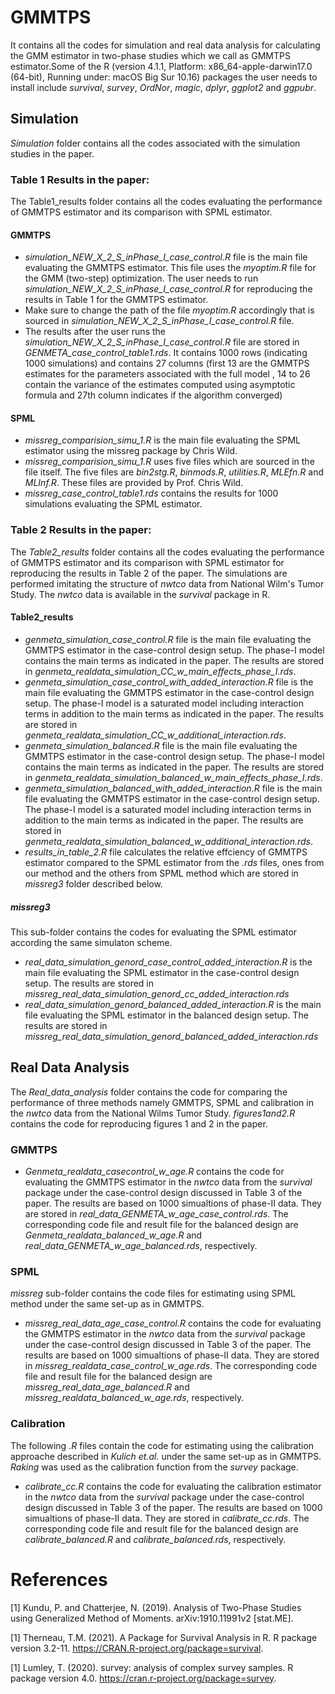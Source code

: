 # GMMTPS
It contains all the codes for simulation and real data analysis for calculating the GMM estimator in two-phase studies which we call as GMMTPS estimator.Some of the R (version 4.1.1, Platform: x86_64-apple-darwin17.0 (64-bit), Running under: macOS Big Sur 10.16) packages the user needs to install include *survival*, *survey*, *OrdNor*, *magic*, *dplyr*, *ggplot2* and *ggpubr*.
## Simulation
*Simulation* folder contains all the codes associated with the simulation studies in the paper.
### Table 1 Results in the paper:
The Table1_results folder contains all the codes evaluating the performance of GMMTPS estimator and its comparison with SPML estimator.  
#### GMMTPS
- *simulation_NEW_X_2_S_inPhase_I_case_control.R* file is the main file evaluating the GMMTPS estimator. This file uses the *myoptim.R* file for the GMM (two-step) optimization. The user needs to run *simulation_NEW_X_2_S_inPhase_I_case_control.R* for reproducing the results in Table 1 for the GMMTPS estimator.
-  Make sure to change the path of the file *myoptim.R* accordingly that is sourced in *simulation_NEW_X_2_S_inPhase_I_case_control.R* file.
- The results after the user runs the *simulation_NEW_X_2_S_inPhase_I_case_control.R* file are stored in *GENMETA_case_control_table1.rds*. It contains 1000 rows (indicating 1000 simulations) and contains 27 columns (first 13 are the GMMTPS estimates for the parameters associated with the full model , 14 to 26 contain the variance of the estimates computed using asymptotic formula and 27th column indicates if the algorithm converged) 
#### SPML
- *missreg_comparision_simu_1.R* is the main file evaluating the SPML estimator using the missreg package by Chris Wild.
- *missreg_comparision_simu_1.R* uses five files which are sourced in the file itself. The five files are *bin2stg.R*, *binmods.R*, *utilities.R*, *MLEfn.R* and *MLInf.R*. These files are provided by Prof. Chris Wild.
- *missreg_case_control_table1.rds* contains the results for 1000 simulations evaluating the SPML estimator.
### Table 2 Results in the paper:
The *Table2_results* folder contains all the codes evaluating the performance of GMMTPS estimator and its comparison with SPML estimator for reproducing the results in Table 2 of the paper. The simulations are performed imitating the structure of *nwtco* data from National Wilm's Tumor Study. The *nwtco* data is available in the *survival* package in R.
#### Table2_results
- *genmeta_simulation_case_control.R* file is the main file evaluating the GMMTPS estimator in the case-control design setup. The phase-I model contains the main terms as indicated in the paper. The results are stored in *genmeta_realdata_simulation_CC_w_main_effects_phase_I.rds*.
- *genmeta_simulation_case_control_with_added_interaction.R* file is the main file evaluating the GMMTPS estimator in the case-control design setup. The phase-I model is a saturated model including interaction terms in addition to the main terms as indicated in the paper. The results are stored in *genmeta_realdata_simulation_CC_w_additional_interaction.rds*.
- *genmeta_simulation_balanced.R* file is the main file evaluating the GMMTPS estimator in the case-control design setup. The phase-I model contains the main terms as indicated in the paper. The results are stored in *genmeta_realdata_simulation_balanced_w_main_effects_phase_I.rds*.
- *genmeta_simulation_balanced_with_added_interaction.R* file is the main file evaluating the GMMTPS estimator in the case-control design setup. The phase-I model is a saturated model including interaction terms in addition to the main terms as indicated in the paper. The results are stored in *genmeta_realdata_simulation_balanced_w_additional_interaction.rds*. 
- *results_in_table_2.R* file calculates the relative effciency of GMMTPS estimator compared to the SPML estimator from the *.rds* files, ones from our method and the others from SPML method which are stored in *missreg3* folder described below.
##### missreg3
This sub-folder contains the codes for evaluating the SPML estimator according the same simulaton scheme.
- *real_data_simulation_genord_case_control_added_interaction.R* is the main file evaluating the SPML estimator in the case-control design setup. The results are stored in *missreg_real_data_simulation_genord_cc_added_interaction.rds*
- *real_data_simulation_genord_balanced_added_interaction.R* is the main file evaluating the SPML estimator in the balanced design setup. The results are stored in *missreg_real_data_simulation_genord_balanced_added_interaction.rds*
## Real Data Analysis
The *Real_data_analysis* folder contains the code for comparing the performance of three methods namely GMMTPS, SPML and calibration in the *nwtco* data from the National Wilms Tumor Study. *figures1and2.R* contains the code for reproducing figures 1 and 2 in the paper.
### GMMTPS
- *Genmeta_realdata_casecontrol_w_age.R* contains the code for evaluating the GMMTPS estimator in the *nwtco* data from the *survival* package under the case-control design discussed in Table 3 of the paper. The results are based on 1000 simualtions of phase-II data. They are stored in *real_data_GENMETA_w_age_case_control.rds*. The corresponding code file and result file for the balanced design are *Genmeta_realdata_balanced_w_age.R* and *real_data_GENMETA_w_age_balanced.rds*, respectively.
### SPML
*missreg* sub-folder contains the code files for estimating using SPML method under the same set-up as in GMMTPS.  
- *missreg_real_data_age_case_control.R* contains the code for evaluating the GMMTPS estimator in the *nwtco* data from the *survival* package under the case-control design discussed in Table 3 of the paper. The results are based on 1000 simualtions of phase-II data. They are stored in *missreg_realdata_case_control_w_age.rds*. The corresponding code file and result file for the balanced design are *missreg_real_data_age_balanced.R* and *missreg_realdata_balanced_w_age.rds*, respectively.
### Calibration
The following *.R* files contain the code for estimating using the calibration approache described in *Kulich et.al.* under the same set-up as in GMMTPS. *Raking* was used as the calibration function from the *survey* package.
- *calibrate_cc.R* contains the code for evaluating the calibration estimator in the *nwtco* data from the *survival* package under the case-control design discussed in Table 3 of the paper. The results are based on 1000 simualtions of phase-II data. They are stored in *calibrate_cc.rds*. The corresponding code file and result file for the balanced design are *calibrate_balanced.R* and *calibrate_balanced.rds*, respectively.

# References
<a id="1">[1]</a> 
Kundu, P. and Chatterjee, N. (2019). 
Analysis of Two-Phase Studies using Generalized Method of Moments. 
arXiv:1910.11991v2 [stat.ME].

<a id="2">[1]</a> 
Therneau, T.M. (2021). 
A Package for Survival Analysis in R. 
R package version 3.2-11.
https://CRAN.R-project.org/package=survival.

<a id="3">[1]</a> 
Lumley, T. (2020). 
survey: analysis of complex survey samples. 
R package version 4.0.
https://cran.r-project.org/package=survey.
